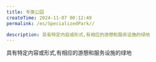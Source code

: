 ```yaml
---
title: 专类公园
createTime: 2024-11-07 00:12:49
permalink: /es/SpecializedPark//

description: 具有特定内容或形式,有相应的游憩和服务设施的绿地
---
```


具有特定内容或形式,有相应的游憩和服务设施的绿地